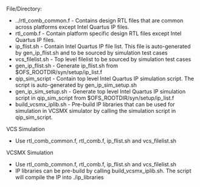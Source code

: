 File/Directory:
   * ../rtl_comb_common.f - Contains design RTL files that are common across platforms except Intel Quartus IP files.
   * rtl_comb.f           - Contain platform specific design RTL files except Intel Quartus IP files. 
   * ip_flist.sh          - Contain Intel Quartus IP file list. This file is auto-generated by gen_ip_flist.sh and to be sourced by simulation test cases
   * vcs_filelist.sh      - Top level filelist to be sourced by simulation test cases   
   * gen_ip_flist.sh      - Generate ip_flist.sh from $OFS_ROOTDIR/syn/setup/ip_list.f
   * qip_sim_script       - Contain top level Intel Quartus IP simulation script. The script is auto-generated by gen_ip_sim_setup.sh
   * gen_ip_sim_setup.sh  - Generate top level Intel Quartus IP simulation script in qip_sim_script from $OFS_ROOTDIR/syn/setup/ip_list.f
   * build_vcsmx_iplib.sh - Pre-build IP libraries that can be used for simulation in VCSMX simulator by calling the simulation script in qip_sim_script.

VCS Simulation
   * Use rtl_comb_common.f, rtl_comb.f, ip_flist.sh and vcs_filelist.sh

VCSMX Simulation
   * Use rtl_comb_common.f, rtl_comb.f, ip_flist.sh and vcs_filelist.sh
   * IP libraries can be pre-build by calling build_vcsmx_iplib.sh. The script will compile the IP into ./ip_libraries

